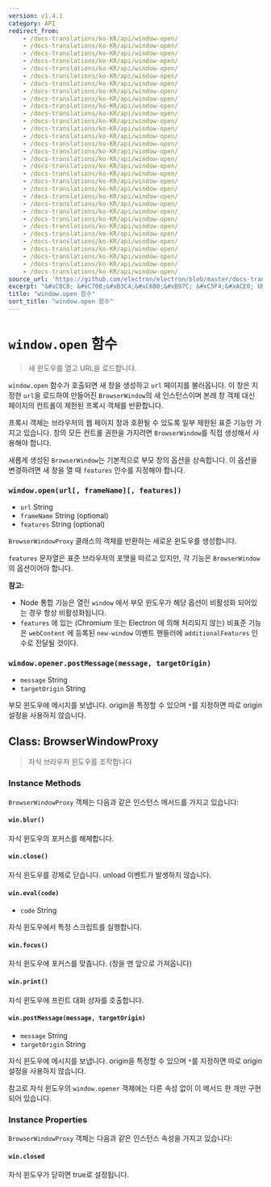 ```yaml
---
version: v1.4.1
category: API
redirect_from:
    - /docs-translations/ko-KR/api/window-open/
    - /docs-translations/ko-KR/api/window-open/
    - /docs-translations/ko-KR/api/window-open/
    - /docs-translations/ko-KR/api/window-open/
    - /docs-translations/ko-KR/api/window-open/
    - /docs-translations/ko-KR/api/window-open/
    - /docs-translations/ko-KR/api/window-open/
    - /docs-translations/ko-KR/api/window-open/
    - /docs-translations/ko-KR/api/window-open/
    - /docs-translations/ko-KR/api/window-open/
    - /docs-translations/ko-KR/api/window-open/
    - /docs-translations/ko-KR/api/window-open/
    - /docs-translations/ko-KR/api/window-open/
    - /docs-translations/ko-KR/api/window-open/
    - /docs-translations/ko-KR/api/window-open/
    - /docs-translations/ko-KR/api/window-open/
    - /docs-translations/ko-KR/api/window-open/
    - /docs-translations/ko-KR/api/window-open/
    - /docs-translations/ko-KR/api/window-open/
    - /docs-translations/ko-KR/api/window-open/
    - /docs-translations/ko-KR/api/window-open/
    - /docs-translations/ko-KR/api/window-open/
    - /docs-translations/ko-KR/api/window-open/
    - /docs-translations/ko-KR/api/window-open/
    - /docs-translations/ko-KR/api/window-open/
    - /docs-translations/ko-KR/api/window-open/
    - /docs-translations/ko-KR/api/window-open/
    - /docs-translations/ko-KR/api/window-open/
    - /docs-translations/ko-KR/api/window-open/
    - /docs-translations/ko-KR/api/window-open/
    - /docs-translations/ko-KR/api/window-open/
    - /docs-translations/ko-KR/api/window-open/
source_url: 'https://github.com/electron/electron/blob/master/docs-translations/ko-KR/api/window-open.md'
excerpt: "&#xC0C8; &#xC708;&#xB3C4;&#xC6B0;&#xB97C; &#xC5F4;&#xACE0; URL&#xC744; &#xB85C;&#xB4DC;&#xD569;&#xB2C8;&#xB2E4;."
title: "window.open 함수"
sort_title: "window.open 함수"
---
```


# `window.open` 함수

> 새 윈도우를 열고 URL을 로드합니다.

`window.open` 함수가 호출되면 새 창을 생성하고 `url` 페이지를 불러옵니다. 이 창은
지정한 `url`을 로드하여 만들어진 `BrowserWindow`의 새 인스턴스이며 본래 창 객체 대신
페이지의 컨트롤이 제한된 프록시 객체를 반환합니다.

프록시 객체는 브라우저의 웹 페이지 창과 호환될 수 있도록 일부 제한된 표준 기능만 가지고
있습니다. 창의 모든 컨트롤 권한을 가지려면 `BrowserWindow`를 직접 생성해서 사용해야
합니다.

새롭게 생성된 `BrowserWindow`는 기본적으로 부모 창의 옵션을 상속합니다. 이 옵션을
변경하려면 새 창을 열 때 `features` 인수를 지정해야 합니다.

### `window.open(url[, frameName][, features])`

* `url` String
* `frameName` String (optional)
* `features` String (optional)

`BrowserWindowProxy` 클래스의 객체를 반환하는 새로운 윈도우를 생성합니다.

`features` 문자열은 표준 브라우저의 포맷을 따르고 있지만, 각 기능은 `BrowserWindow`의
옵션이어야 합니다.

**참고:**
* Node 통합 기능은 열린 `window` 에서 부모 윈도우가 해당 옵션이 비활성화
  되어있는 경우 항상 비활성화됩니다.
* `features` 에 있는 (Chromium 또는 Electron 에 의해 처리되지 않는) 비표준
  기능은 `webContent` 에 등록된 `new-window` 이벤트 핸들러에
  `additionalFeatures` 인수로 전달될 것이다.

### `window.opener.postMessage(message, targetOrigin)`

* `message` String
* `targetOrigin` String

부모 윈도우에 메시지를 보냅니다. origin을 특정할 수 있으며 `*`를 지정하면 따로 origin
설정을 사용하지 않습니다.

## Class: BrowserWindowProxy

> 자식 브라우저 윈도우를 조작합니다

### Instance Methods

`BrowserWindowProxy` 객체는 다음과 같은 인스턴스 메서드를 가지고 있습니다:

#### `win.blur()`

자식 윈도우의 포커스를 해제합니다.

#### `win.close()`

자식 윈도우를 강제로 닫습니다. unload 이벤트가 발생하지 않습니다.  

#### `win.eval(code)`

* `code` String

자식 윈도우에서 특정 스크립트를 실행합니다.

#### `win.focus()`

자식 윈도우에 포커스를 맞춥니다. (창을 맨 앞으로 가져옵니다)

#### `win.print()`

자식 윈도우에 프린트 대화 상자를 호출합니다.

#### `win.postMessage(message, targetOrigin)`

* `message` String
* `targetOrigin` String

자식 윈도우에 메시지를 보냅니다. origin을 특정할 수 있으며 `*`를 지정하면 따로 origin
설정을 사용하지 않습니다.

참고로 자식 윈도우의 `window.opener` 객체에는 다른 속성 없이 이 메서드 한 개만
구현되어 있습니다.

### Instance Properties

`BrowserWindowProxy` 객체는 다음과 같은 인스턴스 속성을 가지고 있습니다:

#### `win.closed`

자식 윈도우가 닫히면 true로 설정됩니다.

